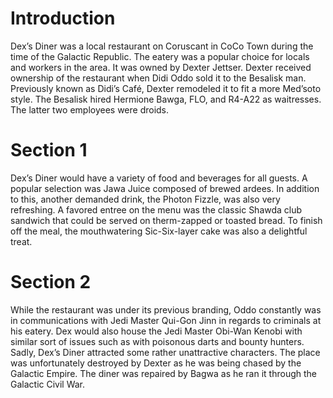 # Introduction

Dex’s Diner was a local restaurant on Coruscant in CoCo Town during the time of the Galactic Republic.
The eatery was a popular choice for locals and workers in the area.
It was owned by Dexter Jettser.
Dexter received ownership of the restaurant when Didi Oddo sold it to the Besalisk man.
Previously known as Didi’s Café, Dexter remodeled it to fit a more Med’soto style.
The Besalisk hired Hermione Bawga, FLO, and R4-A22 as waitresses.
The latter two employees were droids.

# Section 1

Dex’s Diner would have a variety of food and beverages for all guests.
A popular selection was Jawa Juice composed of brewed ardees.
In addition to this, another demanded drink, the Photon Fizzle, was also very refreshing.
A favored entree on the menu was the classic Shawda club sandwich that could be served on therm-zapped or toasted bread.
To finish off the meal, the mouthwatering Sic-Six-layer cake was also a delightful treat.

# Section 2

While the restaurant was under its previous branding, Oddo constantly was in communications with Jedi Master Qui-Gon Jinn in regards to criminals at his eatery.
Dex would also house the Jedi Master Obi-Wan Kenobi with similar sort of issues such as with poisonous darts and bounty hunters.
Sadly, Dex’s Diner attracted some rather unattractive characters.
The place was unfortunately destroyed by Dexter as he was being chased by the Galactic Empire.
The diner was repaired by Bagwa as he ran it through the Galactic Civil War.
